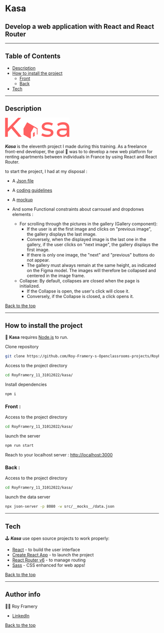 # Kasa
## Develop a web application with React and React Router

---  


## Table of Contents
  - [Description](#description)
  - [How to install the project](#how-to-install-the-project)
    - [Front](#front)
    - [Back](#back)
  - [Tech](#tech)
---

## Description
![Legend](./readMe/logo.png)

__*Kasa*__ is the eleventh project I made during this training. As a freelance front-end developer, the goal 🎯 was to  to develop a new web platform for renting apartments between individuals in France by using React and React Router.

to start the project, I had at my disposal :
- A [Json file](https://github.com/Roy-Framery-s-Openclassrooms-projects/RoyFramery_11_31012022/blob/main/kasa/src/__mocks__/data.json)
- A [coding guidelines](./readMe/coding_guidelines_Kasa.pdf)
- A [mockup](https://www.figma.com/file/bAnXDNqRKCRRP8mY2gcb5p/UI-Design-Kasa-FR?node-id=4%3A1)
- And some Functional constraints about carrousel and dropdonws elements :

  - For scrolling through the pictures in the gallery (Gallery component):
    - If the user is at the first image and clicks on "previous image", the gallery displays the last image. 
    - Conversely, when the displayed image is the last one in the gallery, if the user clicks on "next image", the gallery displays the first image. 
    - If there is only one image, the "next" and "previous" buttons do not appear.
    - The gallery must always remain at the same height, as indicated on the Figma model. The images will therefore be collapsed and centered in the image frame.
  - Collapse: By default, collapses are closed when the page is initialized. 
    - If the Collapse is open, the user's click will close it.
    - Conversely, if the Collapse is closed, a click opens it.


[Back to the top](#kasa)

---


## How to install the project

💽 **Kasa** requires [Node.js](https://nodejs.org/en/) to run.

Clone repository
```sh
git clone https://github.com/Roy-Framery-s-Openclassrooms-projects/RoyFramery_11_31012022.git
```

Access to the project directory
```sh
cd RoyFramery_11_31012022/kasa/
```

Install dependencies
```sh
npm i
```

### Front :
Access to the project directory
```sh
cd RoyFramery_11_31012022/kasa/
```

launch the server
```sh
npm run start
```
Reach to your localhost server : [http://localhost:3000](http://localhost:3000) 

### Back :
Access to the project directory
```sh
cd RoyFramery_11_31012022/kasa/
```

launch the data server
```sh
npx json-server -p 8080 -w src/__mocks__/data.json
```

---

## Tech


🕹️ __*Kasa*__ use open source projects to work properly:

- [React](https://reactjs.org/) - to build the user interface
- [Create React App](https://create-react-app.dev/) - to launch the project
- [React Router v6](https://reactrouter.com/) - to manage routing
- [Sass](https://sass-lang.com/) - CSS enhanced for web apps!

[Back to the top](#kasa)

---
## Author info 
🧑‍🎓 Roy Framery
- [LinkedIn](https://www.linkedin.com/in/roy-framery/)

[Back to the top](#kasa)
